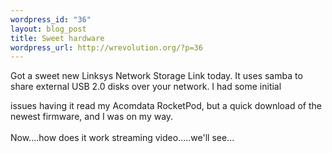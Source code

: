 ```yaml
--- 
wordpress_id: "36"
layout: blog_post
title: Sweet hardware
wordpress_url: http://wrevolution.org/?p=36
---
```

Got a sweet new Linksys Network Storage Link today. It uses samba to
 share external USB 2.0 disks over your network. I had some initial

issues having it read my Acomdata RocketPod, but a quick download of the newest firmware, and I was on my way.<br /><br />Now....how does it work streaming video.....we'll see...

